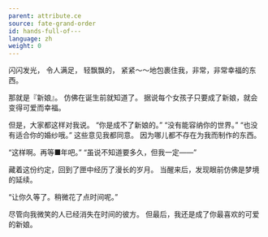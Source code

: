 ```yaml
---
parent: attribute.ce
source: fate-grand-order
id: hands-full-of---
language: zh
weight: 0
---
```


闪闪发光，
令人满足，
轻飘飘的，
紧紧～～地包裹住我，非常，非常幸福的东西。

那就是『新娘』。
仿佛在诞生前就知道了。
据说每个女孩子只要成了新娘，就会变得可爱而幸福。

但是，大家都这样对我说。
“你是成不了新娘的。”
“没有能容纳你的世界。”
“也没有适合你的婚纱哦。”
这些意见我都同意。
因为哪儿都不存在为我而制作的东西。

“这样啊。再等■年吧。”
“虽说不知道要多久，但我一定——”

藏着这份约定，回到了匣中经历了漫长的岁月。
当醒来后，发现眼前仿佛是梦境的延续。

“让你久等了。稍微花了点时间呢。”

尽管向我微笑的人已经消失在时间的彼方。
但最后，我还是成了你最喜欢的可爱的新娘。
